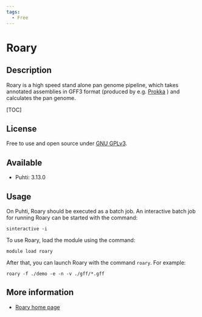 ```yaml
---
tags:
  - Free
---
```


# Roary

## Description

Roary is a high speed stand alone pan genome pipeline, which takes annotated assemblies in 
GFF3 format (produced by e.g. [Prokka](./prokka.md) ) and calculates the pan genome.

[TOC]

## License

Free to use and open source under [GNU GPLv3](https://www.gnu.org/licenses/gpl-3.0.html).

## Available

*   Puhti: 3.13.0 
## Usage

On Puhti, Roary should be executed as a batch job. An interactive batch job for running Roary can be started with the command:

```text
sinteractive -i 
```
 
To use Roary, load the module using the command:

```text
module load roary
```

After that, you can launch Roary with the command `roary`. For example:

```text
roary -f ./demo -e -n -v ./gff/*.gff
```

## More information

*   [Roary home page](https://sanger-pathogens.github.io/Roary/)

